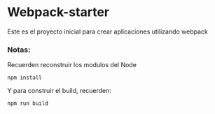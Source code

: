 
# Webpack-starter

Este es el proyecto inicial para crear aplicaciones utilizando webpack

### Notas:

Recuerden reconstruir los modulos del Node

```
npm install
```

Y para construir el build, recuerden:

```
npm run build
```